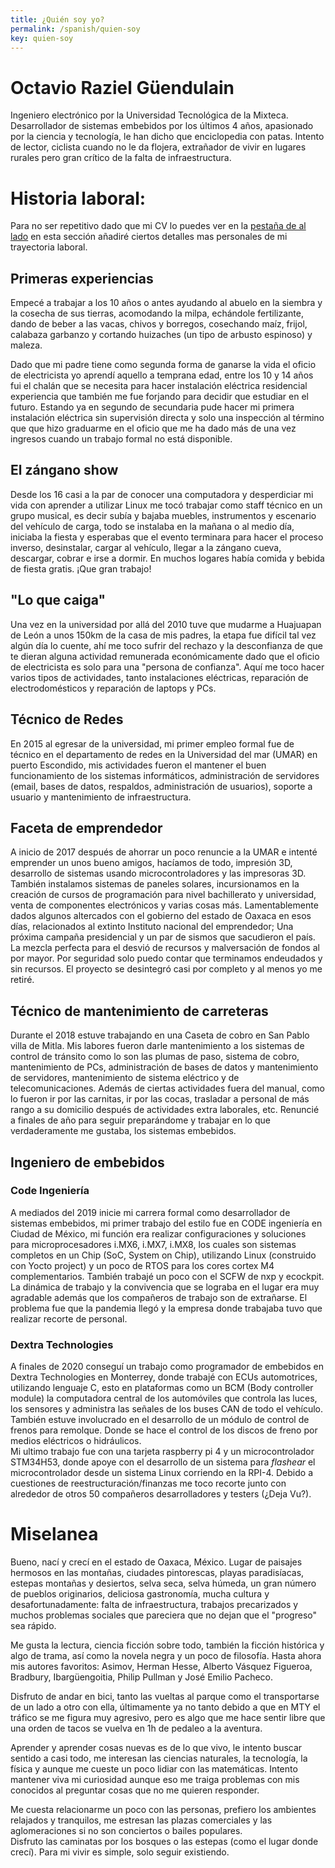 ```yaml
---
title: ¿Quién soy yo?
permalink: /spanish/quien-soy
key: quien-soy
---
```


# Octavio Raziel Güendulain
Ingeniero electrónico por la Universidad Tecnológica de la Mixteca.
Desarrollador de sistemas embebidos por los últimos 4 años, apasionado por la ciencia y tecnología, le han dicho que enciclopedia con patas. Intento de
lector, ciclista cuando no le da flojera, extrañador de vivir en lugares rurales pero gran crítico de la falta de infraestructura.

# Historia laboral:
Para no ser repetitivo dado que mi CV lo puedes ver en la [pestaña de al lado](https://razielgdn.github.io/risingembeddedmx/about) en esta sección añadiré ciertos detalles mas personales de mi trayectoria laboral.

## Primeras experiencias
 Empecé a trabajar a los 10 años o antes ayudando al abuelo en la siembra y la cosecha de sus tierras, acomodando la milpa, echándole fertilizante, dando de beber a las vacas, chivos y borregos, cosechando maíz, frijol, calabaza garbanzo y cortando huizaches (un tipo de arbusto espinoso) y maleza.

Dado que mi padre tiene como segunda forma de ganarse la vida el oficio de electricista yo aprendí aquello a temprana edad, entre los 10 y 14 años fui el chalán que se necesita para hacer instalación eléctrica residencial experiencia que también me fue forjando para decidir que estudiar en el futuro. Estando ya en segundo de secundaria pude hacer mi primera instalación eléctrica sin supervisión directa y solo una inspección al término que que hizo graduarme en el oficio que me ha dado más de una vez ingresos cuando un trabajo formal no está disponible.

## El zángano show
Desde los 16 casi a la par de conocer una computadora y desperdiciar mi vida con aprender a utilizar Linux me tocó trabajar como staff técnico en un grupo musical, es decir subía y bajaba muebles, instrumentos y escenario del vehículo de carga, todo se instalaba en la mañana o al medio día, iniciaba la fiesta y esperabas que el evento terminara para hacer el proceso inverso, desinstalar,  cargar al vehículo, llegar a la zángano cueva, descargar, cobrar e irse a dormir. En muchos logares había comida y bebida de fiesta gratis. ¡Que gran trabajo!

## "Lo que caiga"
Una vez en la universidad por allá del 2010  tuve que mudarme a Huajuapan de León  a unos 150km de la casa de mis padres, la etapa fue difícil tal vez algún día lo cuente, ahí me toco sufrir
del rechazo y la desconfianza de que te dieran alguna actividad remunerada económicamente dado que el oficio de electricista es solo para una "persona de confianza".
Aquí me toco hacer varios tipos de actividades, tanto instalaciones eléctricas, reparación de electrodomésticos y reparación de laptops y PCs. 

## Técnico de Redes
En 2015 al egresar de la universidad, mi primer empleo formal fue de técnico en el departamento de redes en la Universidad del mar (UMAR) en puerto Escondido, 
mis actividades fueron el mantener el buen funcionamiento de los sistemas informáticos, administración de servidores (email, bases de datos, respaldos, administración de usuarios), soporte a usuario y mantenimiento de infraestructura.

## Faceta de emprendedor
A inicio de 2017 después de ahorrar un poco renuncie a la UMAR e intenté emprender un unos bueno amigos, hacíamos de todo, impresión 3D, desarrollo de sistemas usando microcontroladores y las impresoras 3D. 
También instalamos sistemas de paneles solares, incursionamos en la creación de cursos de programación para nivel bachillerato y universidad, venta de componentes electrónicos y varias cosas más. 
Lamentablemente dados algunos altercados con el gobierno del estado de Oaxaca en esos días, relacionados al extinto Instituto nacional del emprendedor; Una próxima campaña presidencial y un par de sismos que sacudieron el país. La mezcla perfecta para el desvió de recursos y malversación de fondos al por mayor. Por seguridad solo puedo contar que terminamos endeudados y sin recursos.   El proyecto se desintegró casi por completo y al menos yo me retiré.

## Técnico de mantenimiento de carreteras
Durante el 2018 estuve trabajando en una Caseta de cobro en San Pablo villa de Mitla. Mis labores fueron darle mantenimiento a los sistemas de control de tránsito
como lo son las plumas de paso, sistema de cobro, mantenimiento de PCs, administración de bases de datos y mantenimiento de servidores, mantenimiento de sistema
eléctrico y de telecomunicaciones. Además de ciertas actividades fuera del manual, como lo fueron ir por las carnitas, ir por las cocas, trasladar a personal de más rango a su domicilio después de actividades extra laborales, etc.  Renuncié a finales de año para seguir preparándome y trabajar en lo que verdaderamente me gustaba, los sistemas embebidos. 

## Ingeniero de embebidos 
### Code Ingeniería
A mediados del 2019 inicie mi carrera formal como desarrollador de sistemas embebidos, mi primer trabajo del estilo fue en CODE ingeniería en Ciudad de México, mi función era realizar configuraciones y soluciones para microprocesadores i.MX6, i.MX7, i.MX8, los cuales son sistemas completos en un Chip (SoC, System on Chip), utilizando Linux (construido con Yocto project) y un poco de RTOS para los cores cortex M4 complementarios. También trabajé un poco con el SCFW de nxp y ecockpit. La dinámica de trabajo y la convivencia que se lograba en el lugar era muy agradable además que los compañeros de trabajo son de extrañarse. El problema fue que la pandemia llegó y la empresa donde trabajaba tuvo que realizar recorte de personal.   

### Dextra Technologies
A finales de 2020 conseguí un trabajo como programador de embebidos en Dextra Technologies en Monterrey, donde trabajé con ECUs automotrices, utilizando lenguaje C, esto en plataformas como un BCM (Body controller module) la computadora central de los automóviles que controla las luces, los sensores y administra las señales de los buses CAN de todo el vehículo. 
También estuve involucrado en el desarrollo de un módulo de control de frenos para remolque. Donde se hace el control de los discos de
freno por medios eléctricos o hidráulicos.   
Mi ultimo trabajo fue con una tarjeta raspberry pi 4 y un microcontrolador STM34H53, donde apoye con el desarrollo de un sistema para *flashear* el microcontrolador desde un sistema Linux corriendo en la RPI-4.
Debido a cuestiones de reestructuración/finanzas me toco recorte junto con alrededor de otros 50 compañeros desarrolladores y testers (¿Deja Vu?).

# Miselanea
Bueno, nací y crecí en el estado de Oaxaca, México. Lugar de paisajes hermosos en las montañas, ciudades pintorescas, playas paradisíacas, estepas montañas y desiertos,
selva seca, selva húmeda, un gran número de pueblos originarios, deliciosa gastronomía, mucha cultura y desafortunadamente: falta de infraestructura, trabajos precarizados y muchos problemas sociales que pareciera que no dejan que el "progreso" sea rápido.   

Me gusta la lectura, ciencia ficción sobre todo, también la ficción histórica y algo de trama, así como la novela negra y un poco de filosofía. Hasta ahora mis autores favoritos: Asimov, Herman Hesse, Alberto Vásquez Figueroa, Bradbury, Ibargüengoitia, Philip Pullman y José Emilio Pacheco.   

Disfruto de andar en bici, tanto las vueltas al parque como el transportarse de un lado a otro con ella, últimamente ya no tanto debido a que en MTY el tráfico 
se me figura muy agresivo, pero es algo que me hace sentir libre que una orden de tacos se vuelva en 1h de pedaleo a la aventura.

Aprender y aprender cosas nuevas es de lo que vivo, le intento buscar sentido a casi todo, me interesan las ciencias naturales, la tecnología, la física y aunque me cueste un poco lidiar con las matemáticas. Intento mantener viva mi curiosidad aunque eso me traiga problemas con mis conocidos al preguntar cosas que no me quieren responder.    

Me cuesta relacionarme un poco con las personas, prefiero los ambientes relajados y tranquilos, me estresan  las plazas comerciales y las aglomeraciones si no son conciertos o bailes populares.   
Disfruto las caminatas por los bosques o las estepas (como el lugar donde crecí). Para mi vivir es simple, solo seguir existiendo.   